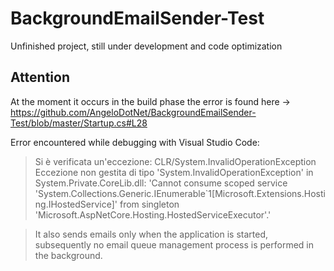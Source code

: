 # BackgroundEmailSender-Test
Unfinished project, still under development and code optimization

## Attention
At the moment it occurs in the build phase the error is found here -> https://github.com/AngeloDotNet/BackgroundEmailSender-Test/blob/master/Startup.cs#L28

Error encountered while debugging with Visual Studio Code:
>Si è verificata un'eccezione: CLR/System.InvalidOperationException
Eccezione non gestita di tipo 'System.InvalidOperationException' in System.Private.CoreLib.dll: 'Cannot consume scoped service 'System.Collections.Generic.IEnumerable`1[Microsoft.Extensions.Hosting.IHostedService]' from singleton 'Microsoft.AspNetCore.Hosting.HostedServiceExecutor'.'

>It also sends emails only when the application is started, subsequently no email queue management process is performed in the background.